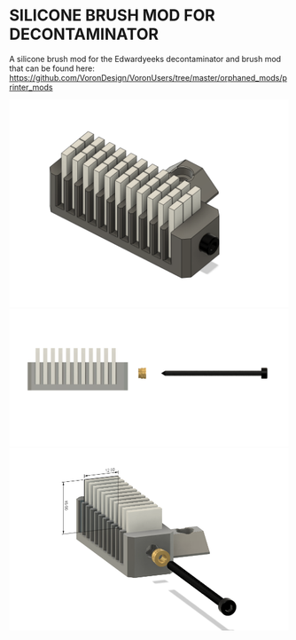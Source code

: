 # SILICONE BRUSH MOD FOR DECONTAMINATOR

A silicone brush mod for the Edwardyeeks decontaminator and brush mod that can be found here: https://github.com/VoronDesign/VoronUsers/tree/master/orphaned_mods/printer_mods

<img src="./Images/brush iso.png" width=600>

<img src="./Images/brush side.png" width=600>

<img src="./Images/brush dims.png" width=600>
